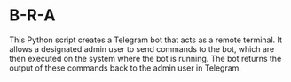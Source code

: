 # B-R-A
This Python script creates a Telegram bot that acts as a remote terminal.  It allows a designated admin user to send commands to the bot, which are then executed on the system where the bot is running. The bot returns the output of these commands back to the admin user in Telegram.
